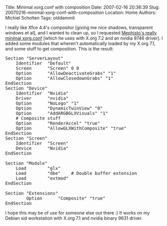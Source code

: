 Title: Minimal xorg.conf with composition
Date: 2007-02-16 20:36:39
Slug: 20070216-minimal-xorg-conf-with-composition
Location: Home
Authors: Michiel Scholten
Tags: olddammit

<p>I really like Xfce 4.4's compositor [giving me nice shadows, transparent windows et al], and I wanted to clean up, so I requested <a href="http://aquariusoft.org/~mbscholt/files/xorg.conf.mephisto.20070216">Mephisto's really minimal xorg.conf</a> [which he uses with X.org 7.2 and an nvidia 9746 driver]. I added some modules that wheren't automatically loaded by my X.org 7.1, and some stuff to get composition. This is the result:</p>

<pre>
Section "ServerLayout"
	Identifier	"Default"
	Screen		"Screen" 0 0
	Option		"AllowDeactivateGrabs" "1"
	Option		"AllowClosedownGrabs" "1"
EndSection
Section "Device"
	Identifier	"Nvidia"
	Driver		"nvidia"
	Option		"NoLogo" "1"
	Option		"DynamicTwinView" "0"
	Option		"AddARGBGLXVisuals" "1"
	# Composite stuff
	Option		"RenderAccel" "true"
	Option		"AllowGLXWithComposite" "true"
EndSection
Section "Screen"
	Identifier	"Screen"
	Device		"Nvidia"
EndSection

Section "Module"
	Load		"glx"
	Load		"dbe"	 # Double buffer extension
	Load		"extmod"
EndSection

Section "Extensions"
        Option		"Composite" "true"
EndSection
</pre>

<p>I hope this may be of use for someone else out there :) It works on my Debian sid workstation with X.org 7.1 and nvidia binary 9631 driver.</p>